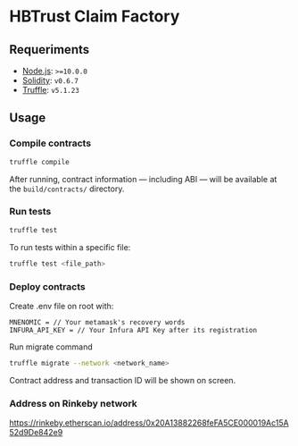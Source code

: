 # HBTrust Claim Factory

## Requeriments
- [Node.js](https://nodejs.org/download/release/latest-v10.x/): `>=10.0.0`
- [Solidity](https://solidity.readthedocs.io/en/v0.6.4/): `v0.6.7`
- [Truffle](https://www.trufflesuite.com/truffle): `v5.1.23`

## Usage

### Compile contracts

```sh
truffle compile
```

After running, contract information &mdash; including ABI &mdash; will be available at the `build/contracts/` directory.

### Run tests

```sh
truffle test
```

To run tests within a specific file:

```sh
truffle test <file_path>
```

### Deploy contracts

Create .env file on root with:

```
MNENOMIC = // Your metamask's recovery words
INFURA_API_KEY = // Your Infura API Key after its registration
```
Run migrate command

```sh
truffle migrate --network <network_name>
```

Contract address and transaction ID will be shown on screen.

### Address on Rinkeby network
https://rinkeby.etherscan.io/address/0x20A13882268feFA5CE000019Ac15A52d9De842e9